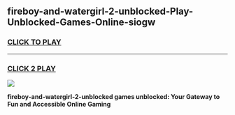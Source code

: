 
## fireboy-and-watergirl-2-unblocked-Play-Unblocked-Games-Online-siogw
<h3>
<a href="https://premium76.site?title=fireboy-and-watergirl-2-unblocked&ref=25A">CLICK TO PLAY</a></h3>
<hr>

<h3>
<a href="https://premium76.site?title=fireboy-and-watergirl-2-unblocked&ref=25A">CLICK 2 PLAY</a>
  
</h3>

<a href="https://premium76.site?title=fireboy-and-watergirl-2-unblocked&ref=25A"><img src="https://clearcache.store/games.png"></a>


**fireboy-and-watergirl-2-unblocked games unblocked: Your Gateway to Fun and Accessible Online Gaming**
